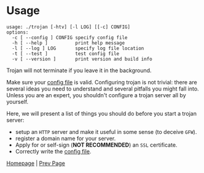 # Usage

```
usage: ./trojan [-htv] [-l LOG] [[-c] CONFIG]
options:
  -c [ --config ] CONFIG specify config file
  -h [ --help ]          print help message
  -l [ --log ] LOG       specify log file location
  -t [ --test ]          test config file
  -v [ --version ]       print version and build info
```

Trojan will not terminate if you leave it in the background.

Make sure your [config file](config) is valid. Configuring trojan is not trivial: there are several ideas you need to understand and several pitfalls you might fall into. Unless you are an expert, you shouldn't configure a trojan server all by yourself.

Here, we will present a list of things you should do before you start a trojan server:

- setup an `HTTP` server and make it useful in some sense (to deceive `GFW`).
- register a domain name for your server.
- Apply for or self-sign (**NOT RECOMMENDED**) an `SSL` certificate.
- Correctly write the [config file](config).

[Homepage](.) | [Prev Page](build)
